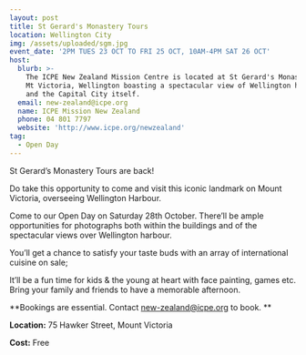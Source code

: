 ```yaml
---
layout: post
title: St Gerard's Monastery Tours
location: Wellington City
img: /assets/uploaded/sgm.jpg
event_date: '2PM TUES 23 OCT TO FRI 25 OCT, 10AM-4PM SAT 26 OCT'
host:
  blurb: >-
    The ICPE New Zealand Mission Centre is located at St Gerard's Monastery on
    Mt Victoria, Wellington boasting a spectacular view of Wellington harbour
    and the Capital City itself.
  email: new-zealand@icpe.org
  name: ICPE Mission New Zealand
  phone: 04 801 7797
  website: 'http://www.icpe.org/newzealand'
tag:
  - Open Day
---
```

St Gerard’s Monastery Tours are back!

Do take this opportunity to come and visit this iconic landmark on Mount Victoria, overseeing Wellington Harbour.

Come to our Open Day on Saturday 28th October. There’ll be ample opportunities for photographs both within the buildings and of the spectacular views over Wellington harbour.

You’ll get a chance to satisfy your taste buds with an array of international cuisine on sale;


It’ll be a fun time for kids & the young at heart with face painting, games etc. Bring your family and friends to have a memorable afternoon.

**Bookings are essential. Contact new-zealand@icpe.org to book.
**

**Location:** 75 Hawker Street, Mount Victoria


**Cost:** Free
